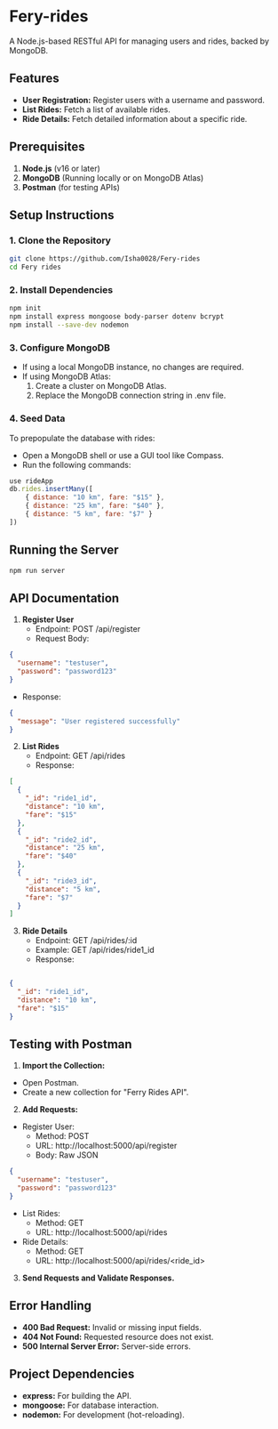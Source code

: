 # Fery-rides

A Node.js-based RESTful API for managing users and rides, backed by MongoDB.

## Features

- **User Registration:** Register users with a username and password.
- **List Rides:** Fetch a list of available rides.
- **Ride Details:** Fetch detailed information about a specific ride.

## Prerequisites

1. **Node.js** (v16 or later)
2. **MongoDB** (Running locally or on MongoDB Atlas)
3. **Postman** (for testing APIs)


## Setup Instructions

### 1. Clone the Repository

```bash
git clone https://github.com/Isha0028/Fery-rides
cd Fery rides
```

### 2. Install Dependencies

```bash
npm init
npm install express mongoose body-parser dotenv bcrypt
npm install --save-dev nodemon
```

### 3. Configure MongoDB

- If using a local MongoDB instance, no changes are required.
- If using MongoDB Atlas:
   1) Create a cluster on MongoDB Atlas.
   2)  Replace the MongoDB connection string in .env file.


### 4. Seed Data

To prepopulate the database with rides:

- Open a MongoDB shell or use a GUI tool like Compass.
- Run the following commands:
```javascript
use rideApp
db.rides.insertMany([
    { distance: "10 km", fare: "$15" },
    { distance: "25 km", fare: "$40" },
    { distance: "5 km", fare: "$7" }
])
```

## Running the Server

```bash
npm run server
```



## API Documentation

1. **Register User**
   - Endpoint: POST /api/register
   - Request Body:
   
```json
{
  "username": "testuser",
  "password": "password123"
}
```
   - Response:

```json
{
  "message": "User registered successfully"
}
```

2. **List Rides**
   - Endpoint: GET /api/rides
   - Response:

```json
[
  {
    "_id": "ride1_id",
    "distance": "10 km",
    "fare": "$15"
  },
  {
    "_id": "ride2_id",
    "distance": "25 km",
    "fare": "$40"
  },
  {
    "_id": "ride3_id",
    "distance": "5 km",
    "fare": "$7"
  }
]
```

3. **Ride Details**
   - Endpoint: GET /api/rides/:id
   - Example: GET /api/rides/ride1_id
   - Response:

```json

{
  "_id": "ride1_id",
  "distance": "10 km",
  "fare": "$15"
}
```



## Testing with Postman

1. **Import the Collection:**
- Open Postman.
- Create a new collection for "Ferry Rides API".

2. **Add Requests:**
 - Register User:
   - Method: POST
   - URL: http://localhost:5000/api/register
   - Body: Raw JSON
```json
{
  "username": "testuser",
  "password": "password123"
}
```
 - List Rides:
    - Method: GET
    - URL: http://localhost:5000/api/rides
- Ride Details:
    - Method: GET
    - URL: http://localhost:5000/api/rides/<ride_id>
    
3. **Send Requests and Validate Responses.**

## Error Handling
- **400 Bad Request:** Invalid or missing input fields.
- **404 Not Found:** Requested resource does not exist.
- **500 Internal Server Error:** Server-side errors.

  
## Project Dependencies
- **express:** For building the API.
- **mongoose:** For database interaction.
- **nodemon:** For development (hot-reloading).


